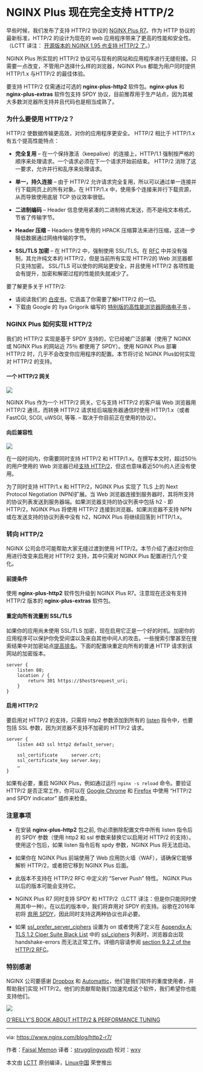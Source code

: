 NGINX Plus 现在完全支持 HTTP/2 
================================================================================
早些时候，我们发布了支持 HTTP/2 协议的 [NGINX Plus R7][1]。作为 HTTP 协议的最新标准，HTTP/2 的设计为现在的 web 应用程序带来了更高的性能和安全性。（LCTT 译注： [开源版本的 NGINX 1.95 也支持 HTTP/2 了][18]。）

NGINX Plus 所实现的 HTTP/2 协议可与现有的网站和应用程序进行无缝衔接。只需要一点改变，不管用户选择什么样的浏览器，NGINX Plus 都能为用户同时提供 HTTP/1.x 与HTTP/2 的最佳体验。

要支持 HTTP/2 仅需通过可选的 **nginx‑plus‑http2** 软件包。**nginx‑plus** 和 **nginx‑plus‑extras** 软件包支持 SPDY 协议，目前推荐用于生产站点，因为其被大多数浏览器所支持并且代码也是相当成熟了。

### 为什么要使用 HTTP/2？ ###

HTTP/2 使数据传输更高效，对你的应用程序更安全。 HTTP/2 相比于 HTTP/1.x 有五个提高性能特点：

- **完全复用** – 在一个保持激活（keepalive）的连接上，HTTP/1.1 强制按严格的顺序来处理请求。一个请求必须在下一个请求开始前结束。 HTTP/2 消除了这一要求，允许并行和乱序来处理请求。

- **单一，持久连接** – 由于 HTTP/2 允许请求完全复用，所以可以通过单一连接并行下载网页上的所有对象。在 HTTP/1.x 中，使用多个连接来并行下载资源，从而导致使用底层 TCP 协议效率很低。

- **二进制编码** – Header 信息使用紧凑的二进制格式发送，而不是纯文本格式，节省了传输字节。

- **Header 压缩** – Headers 使用专用的 HPACK 压缩算法来进行压缩，这进一步降低数据通过网络传输的字节。

- **SSL/TLS 加密** – 在 HTTP/2 中，强制使用 SSL/TLS。在 [RFC][2] 中并没有强制，其允许纯文本的 HTTP/2，但是当前所有实现 HTTP/2的 Web 浏览器都只支持加密。 SSL/TLS 可以使你的网站更安全，并且使用 HTTP/2 各项性能会有提升，加密和解密过程的性能损失就减少了。

要了解更多关于 HTTP/2:

- 请阅读我们的 [白皮书][3]，它涵盖了你需要了解HTTP/2 的一切。
- 下载由 Google 的 Ilya Grigorik 编写的 [特别版的高性能浏览器网络电子书][4] 。

### NGINX Plus 如何实现 HTTP/2 ###

我们的 HTTP/2 实现是基于 SPDY 支持的，它已经被广泛部署（使用了 NGINX 或 NGINX Plus 的网站近 75％ 都使用了 SPDY）。使用 NGINX Plus 部署 HTTP/2 时，几乎不会改变你应用程序的配置。本节将讨论 NGINX Plus如何实现对 HTTP/2 的支持。

#### 一个 HTTP/2 网关 ####

![](https://www.nginx.com/wp-content/uploads/2015/09/http2-27-1024x300.png)

NGINX Plus 作为一个 HTTP/2 网关。它与支持 HTTP/2 的客户端 Web 浏览器用 HTTP/2 通讯，而转换 HTTP/2 请求给后端服务器通信时使用 HTTP/1.x（或者 FastCGI, SCGI, uWSGI, 等等. – 取决于你目前正在使用的协议）。

#### 向后兼容性 ####

![](https://www.nginx.com/wp-content/uploads/2015/09/http2-281-1024x581.png)

在一段时间内，你需要同时支持 HTTP/2 和 HTTP/1.x。在撰写本文时，超过50％的用户使用的 Web 浏览器已经[支持 HTTP/2][5]，但这也意味着近50％的人还没有使用。

为了同时支持 HTTP/1.x 和 HTTP/2，NGINX Plus 实现了 TLS 上的 Next Protocol Negotiation (NPN)扩展。当 Web 浏览器连接到服务器时，其将所支持的协议列表发送到服务器端。如果浏览器支持的协议列表中包括 h2 - 即 HTTP/2，NGINX Plus 将使用 HTTP/2 连接到浏览器。如果浏览器不支持 NPN 或在发送支持的协议列表中没有 h2，NGINX Plus 将继续回落到 HTTP/1.x。

### 转向 HTTP/2 ###

NGINX 公司会尽可能帮助大家无缝过渡到使用 HTTP/2。本节介绍了通过对你应用进行改变来启用对 HTTP/2 支持，其中只需对 NGINX Plus 配置进行几个变化。

#### 前提条件 ####

使用 **nginx‑plus‑http2** 软件包升级到 NGINX Plus R7。注意现在还没有支持 HTTP/2 版本的 **nginx‑plus‑extras** 软件包。

#### 重定向所有流量到 SSL/TLS ####

如果你的应用尚未使用 SSL/TLS 加密，现在启用它正是一个好的时机。加密你的应用程序可以保护你免受间谍以及来自其他中间人的攻击。一些搜索引擎甚至在搜索结果中对加密站点[提高排名][6]。下面的配置块重定向所有的普通 HTTP 请求到该网站的加密版本。

    server {
        listen 80;
        location / {
            return 301 https://$host$request_uri;
        }
    }

#### 启用 HTTP/2 ####

要启用对 HTTP/2 的支持，只需将 http2 参数添加到所有的 [listen][7] 指令中，也要包括 SSL 参数，因为浏览器不支持不加密的 HTTP/2 请求。

    server {
        listen 443 ssl http2 default_server;
    
        ssl_certificate     server.crt;
        ssl_certificate_key server.key;
        …
    }

如果有必要，重启 NGINX Plus，例如通过运行 `nginx -s reload` 命令。要验证 HTTP/2 是否正常工作，你可以在 [Google Chrome][8] 和 [Firefox][9] 中使用 “HTTP/2 and SPDY indicator” 插件来检查。

### 注意事项 ###

- 在安装 **nginx‑plus‑http2** 包之前, 你必须删除配置文件中所有 listen 指令后的 SPDY 参数（使用 http2 和 ssl 参数来替换它以启用对 HTTP/2 的支持）。使用这个包后，如果 listen 指令后有 spdy 参数，NGINX Plus 将无法启动。

- 如果你在 NGINX Plus 前端使用了 Web 应用防火墙（WAF），请确保它能够解析 HTTP/2，或者把它移到  NGINX Plus 后面。

- 此版本不支持在 HTTP/2 RFC 中定义的 “Server Push” 特性。 NGINX Plus 以后的版本可能会支持它。

- NGINX Plus R7 同时支持 SPDY 和 HTTP/2（LCTT 译注：但是你只能同时使用其中一种）。在以后的版本中，我们将弃用对 SPDY 的支持。谷歌在2016年初将 [弃用 SPDY][10]，因此同时支持这两种协议也非必要。

- 如果 [ssl_prefer_server_ciphers][11] 设置为 on 或者使用了定义在 [Appendix A: TLS 1.2 Ciper Suite Black List][13] 中的 [ssl_ciphers][12] 列表时，浏览器会出现 handshake-errors 而无法正常工作。详细内容请参阅 [section 9.2.2 of the HTTP/2 RFC][14]。

### 特别感谢  ###

NGINX 公司要感谢 [Dropbox][15] 和 [Automattic][16]，他们是我们软件的重度使用者，并帮助我们实现 HTTP/2。他们的贡献帮助我们加速完成这个软件，我们希望你也能支持他们。

![](https://www.nginx.com/wp-content/themes/nginx-theme/assets/img/landing-page/highperf_nginx_ebook.png)

[O'REILLY'S BOOK ABOUT HTTP/2 & PERFORMANCE TUNING][17] 

--------------------------------------------------------------------------------

via: https://www.nginx.com/blog/http2-r7/

作者：[Faisal Memon][a]
译者：[strugglingyouth](https://github.com/strugglingyouth)
校对：[wxy](https://github.com/wxy)

本文由 [LCTT](https://github.com/LCTT/TranslateProject) 原创编译，[Linux中国](https://linux.cn/) 荣誉推出

[a]:https://www.nginx.com/blog/author/fmemon/
[1]:https://www.nginx.com/blog/nginx-plus-r7-released/
[2]:https://tools.ietf.org/html/rfc7540
[3]:https://www.nginx.com/wp-content/uploads/2015/09/NGINX_HTTP2_White_Paper_v4.pdf
[4]:https://www.nginx.com/http2-ebook/
[5]:http://caniuse.com/#feat=http2
[6]:http://googlewebmastercentral.blogspot.co.uk/2014/08/https-as-ranking-signal.html
[7]:http://nginx.org/en/docs/http/ngx_http_core_module.html#listen
[8]:https://chrome.google.com/webstore/detail/http2-and-spdy-indicator/mpbpobfflnpcgagjijhmgnchggcjblin?hl=en
[9]:https://addons.mozilla.org/en-us/firefox/addon/spdy-indicator/
[10]:http://blog.chromium.org/2015/02/hello-http2-goodbye-spdy-http-is_9.html
[11]:http://nginx.org/en/docs/http/ngx_http_ssl_module.html#ssl_prefer_server_ciphers
[12]:http://nginx.org/en/docs/http/ngx_http_ssl_module.html#ssl_ciphers
[13]:https://tools.ietf.org/html/rfc7540#appendix-A
[14]:https://tools.ietf.org/html/rfc7540#section-9.2.2
[15]:http://dropbox.com/
[16]:http://automattic.com/
[17]:https://www.nginx.com/http2-ebook/
[18]:http://mailman.nginx.org/pipermail/nginx-announce/2015/000162.html